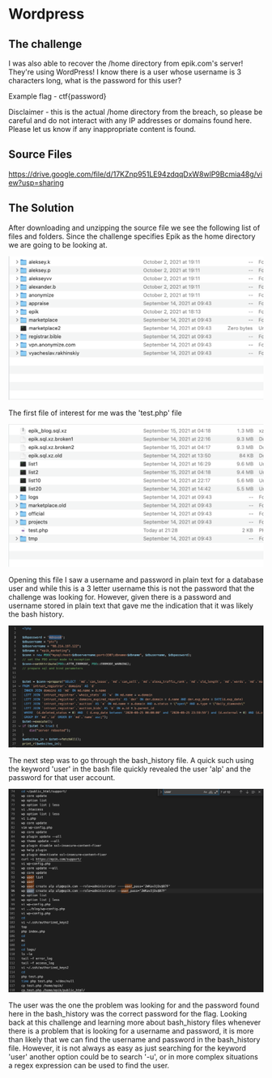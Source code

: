 # Wordpress

## The challenge

I was also able to recover the /home directory from epik.com's server! They're using WordPress! I know there is a user whose username is 3 characters long, what is the password for this user?

Example flag - ctf{password}

Disclaimer - this is the actual /home directory from the breach, so please be careful and do not interact with any IP addresses or domains found here. Please let us know if any inappropriate content is found.

## Source Files

https://drive.google.com/file/d/17KZnp951LE94zdqqDxW8wlP9Bcmia48g/view?usp=sharing

## The Solution 

After downloading and unzipping the source file we see the following list of files and folders. Since the challenge specifies Epik as the home directory we are going to be looking at. 

![Folder List](folders.png)

The first file of interest for me was the 'test.php' file

![epik folder](epik.png)

Opening this file I saw a username and password in plain text for a database user and while this is a 3 letter username this is not the password that the challenge was looking for. However, given there is a password and username stored in plain text that gave me the indication that it was likely the bash history. 

![epik folder](test.png)

The next step was to go through the bash_history file. A quick such using the keyword 'user' in the bash file quickly revealed the user 'alp' and the password for that user account. 

![bash_history](bash_history.png)

The user was the one the problem was looking for and the password found here in the bash_history was the correct password for the flag. Looking back at this challenge and learning more about bash_history files whenever there is a problem that is looking for a username and password, it is more than likely that we can find the username and password in the bash_history file. However, it is not always as easy as just searching for the keyword 'user' another option could be to search '-u', or in more complex situations a regex expression can be used to find the user.